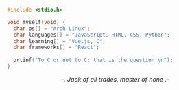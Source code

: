 ```C
#include <stdio.h>

void myself(void) {
  char os[] = "Arch Linux";
  char languages[] = "JavaScript, HTML, CSS, Python";
  char learning[] = "Vue.js, C";
  char frameworks[] = "React";
  
  prtinf("To C or not to C: that is the question.\n");
}
```

<p align="center">
  <i>-. Jack of all trades, master of none .-</i>
</p>
